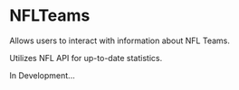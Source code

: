 # NFLTeams

Allows users to interact with information about NFL Teams.

Utilizes NFL API for up-to-date statistics.

In Development...

